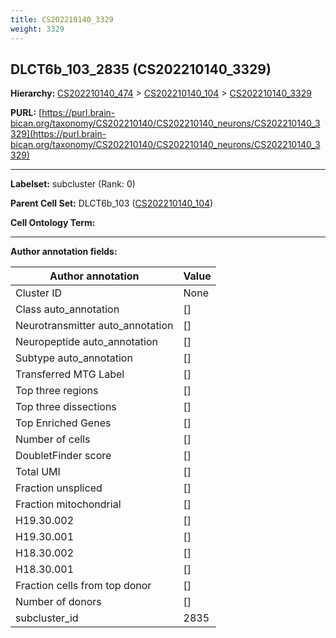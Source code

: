 ```yaml
---
title: CS202210140_3329
weight: 3329
---
```

## DLCT6b_103_2835 (CS202210140_3329)
<b>Hierarchy: </b>
[CS202210140_474](../CS202210140_474) >
[CS202210140_104](../CS202210140_104) >
[CS202210140_3329](../CS202210140_3329)

**PURL:** [https://purl.brain-bican.org/taxonomy/CS202210140/CS202210140_neurons/CS202210140_3329](https://purl.brain-bican.org/taxonomy/CS202210140/CS202210140_neurons/CS202210140_3329)

---


**Labelset:** subcluster (Rank: 0)

**Parent Cell Set:** DLCT6b_103 ([CS202210140_104](../CS202210140_104))



**Cell Ontology Term:** 

[MARKER GENES.]: #


---

[TRANSFERRED ANNOTATIONS.]: #


[AUTHOR ANNOTATION FIELDS.]: #


**Author annotation fields:**

| Author annotation | Value |
|-------------------|-------|
|Cluster ID|None|
|Class auto_annotation|[]|
|Neurotransmitter auto_annotation|[]|
|Neuropeptide auto_annotation|[]|
|Subtype auto_annotation|[]|
|Transferred MTG Label|[]|
|Top three regions|[]|
|Top three dissections|[]|
|Top Enriched Genes|[]|
|Number of cells|[]|
|DoubletFinder score|[]|
|Total UMI|[]|
|Fraction unspliced|[]|
|Fraction mitochondrial|[]|
|H19.30.002|[]|
|H19.30.001|[]|
|H18.30.002|[]|
|H18.30.001|[]|
|Fraction cells from top donor|[]|
|Number of donors|[]|
|subcluster_id|2835|
